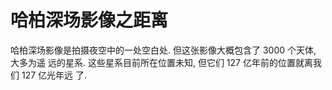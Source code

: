 # 哈柏深场影像之距离

哈柏深场影像是拍摄夜空中的一处空白处. 但这张影像大概包含了 3000 个天体, 大多为遥
远的星系. 这些星系目前所在位置未知, 但它们 127 亿年前的位置就离我们 127 亿光年远
了.
